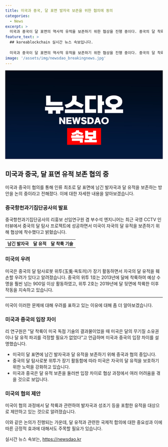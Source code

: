 ```yaml
---
title: 미국과 중국, 달 표면 발자국 보존을 위한 협의에 동의
categories:
  - News
excerpt: >
  미국과 중국이 달 표면의 역사적 유적을 보존하기 위한 협상을 진행 중이다. 중국의 달 착륙 후 미국은 달 유적 보호에 관심을 표하며, 달 탐사로봇 위투의 장기 활동이 미국의 우려를 증폭시키고 있다. 미국은 자국의 달 유적이 훼손될 가능성을 우려하며, 지난 2020년 우주 인류 유산 보호를 위한 작은 한 걸음 법을 통과시켰지만, 적용 범위에 한계가 있다. 중국의 달 착륙 기술 획득으로 달 유적 보호 문제가 중요시되고 있다.
feature_text: >
  ## koreablockchain 실시간 뉴스 속보입니다.

  미국과 중국이 달 표면의 역사적 유적을 보존하기 위한 협상을 진행 중이다. 중국의 달 착륙 후 미국은 달 유적 보호에 관심을 표하며, 달 탐사로봇 위투의 장기 활동이 미국의 우려를 증폭시키고 있다. 미국은 자국의 달 유적이 훼손될 가능성을 우려하며, 지난 2020년 우주 인류 유산 보호를 위한 작은 한 걸음 법을 통과시켰지만, 적용 범위에 한계가 있다. 중국의 달 착륙 기술 획득으로 달 유적 보호 문제가 중요시되고 있다.
image: '/assets/img/newsdao_breakingnews.jpg'
---
```


<p><img src="/assets/img/newsdao_breakingnews.jpg" alt="koreablockchain 속보" /></p>

<h2 data-ke-size="size26">미국과 중국, 달 표면 유적 보존 협의 중</h2>

<p data-ke-size="size16">미국과 중국이 협의를 통해 인류 최초로 달 표면에 남긴 발자국과 달 유적을 보존하는 방안을 논의 중이라고 전해졌다. 이에 대한 자세한 내용을 알아보겠습니다.</p>

<h3 data-ke-size="size24">중국항천과기집단공사의 발표</h3>

<p data-ke-size="size16">중국항천과기집단공사의 리훙보 선임연구원 겸 부수석 엔지니어는 최근 국영 CCTV 인터뷰에서 중국의 달 탐사 프로젝트에 성공하면서 미국이 자국의 달 유적을 보존하기 위해 협상에 착수했다고 밝혔습니다.</p>

<table>
    <tr>
        <td style="text-align: center; height: 17px;"><b>남긴 발자국</b></td>
        <td style="text-align: center; height: 17px;"><b>달 유적</b></td>
        <td style="text-align: center; height: 17px;"><b>달 착륙 기술</b></td>
    </tr>
</table>

<h3 data-ke-size="size24">미국의 우려</h3>

<p data-ke-size="size16">미국은 중국의 달 탐사로봇 위투(玉兎·옥토끼)가 장기 활동하면서 자국의 달 유적을 훼손할 우려가 있다고 알려졌습니다. 중국의 위투 1호는 2013년에 달에 착륙하여 예상 수명을 훨씬 넘는 900일 이상 활동하였고, 위투 2호는 2019년에 달 뒷면에 착륙한 이후 작동을 지속하고 있습니다.</p>

<hr>

<p data-ke-size="size16">미국이 이러한 문제에 대해 우려를 표하고 있는 이유에 대해 좀 더 알아보겠습니다.</p>

<h3 data-ke-size="size24">미국과 중국의 입장 차이</h3>

<p data-ke-size="size16">리 연구원은 "달 착륙이 미국 독점 기술의 결과물이었을 때 미국은 달의 무기질 소유권이나 달 유적 파괴를 걱정할 필요가 없었다"고 언급하며 미국과 중국의 입장 차이를 설명했습니다.</p>

<ul>
    <li>미국이 달 표면에 남긴 발자국과 달 유적을 보존하기 위해 중국과 협의 중입니다.</li>
    <li>중국의 달 탐사로봇 위투가 장기 활동함에 따라 미국은 자국의 달 유적을 보호하기 위한 노력을 강화하고 있습니다.</li>
    <li>미국과 중국은 달 유적 보존을 둘러싼 입장 차이로 협상 과정에서 여러 어려움을 겪을 것으로 보입니다.</li>
</ul>

<h3 data-ke-size="size24">미국의 협의 제안</h3>

<p data-ke-size="size16">미국이 협의 과정에서 달 착륙과 관련하여 발자국과 성조기 등을 포함한 유적을 대상으로 제안하고 있는 것으로 알려졌습니다.</p>

<p data-ke-size="size16">이와 같은 논의가 진행되는 가운데, 달 유적과 관련한 국제적 합의에 대한 중요성과 이에 따른 긍정적 효과에 대해서도 주목할 필요가 있습니다.</p>
실시간 뉴스 속보는, <a href="https://newsdao.kr" rel="dofollow">https://newsdao.kr</a>


